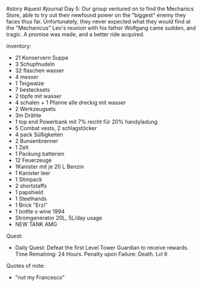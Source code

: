 #story #quest #journal
Day 5: Our group ventured on to find the Mechanics Store, able to try out their newfound power on the "biggest" enemy they faces thus far. Unfortunately, they never expected what they would find at the "Mechanicus"
Leo's reunion with his father Wolfgang came sudden, and tragic. A promise was made, and a better ride acquired.

inventory:
- 21 Konservern Suppe
- 3 Schupfnudeln
- 32 flaschen wasser
- 4 messer
- 1 Teigwalze
- 7 bestecksets
- 2 töpfe mit wasser
- 4 schalen + 1 Pfanne alle dreckig mit wasser
- 2 Werkzeugsets
- 3m Drähte
- 1 top end Powerbank mit 7% reicht für 20% handyladung
- 5 Combat vests, 2 schlagstöcker
- 4 pack Süßigkeiten
- 2 Bunsenbrenner 
- 1 Zelt
- 1 Packung batterien
- 12 Feuerzeuge
- 1Kanister mit je 20 L Benzin
- 1 Kanister leer
- 1 Stimpack
- 2 shortstaffs
- 1 papshield
- 1 Steelhands
- 1 Brick "Erzi"
- 1 bottle o wine 1994
- Stromgenerator 20L, 5L/day usage
- NEW TANK AMG


Quest: 
- Daily Quest: Defeat the first Level Tower Guardian to receive rewards. Time Remaining: 24 Hours. Penalty upon Failure: Death. Lvl 6

Quotes of note:
- "not my Francesco"